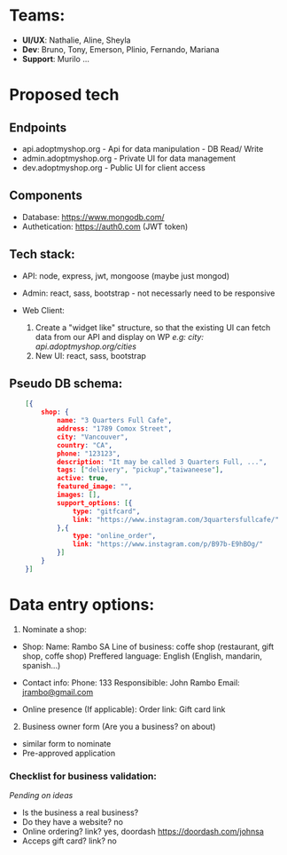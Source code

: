 # Teams:
- **UI/UX**: Nathalie, Aline, Sheyla
- **Dev**: Bruno, Tony, Emerson, Plinio, Fernando, Mariana
- **Support**: Murilo ...

# Proposed tech

## Endpoints
- api.adoptmyshop.org - Api for data manipulation - DB Read/ Write
- admin.adoptmyshop.org - Private UI for data management
- dev.adoptmyshop.org - Public UI for client access

## Components
- Database: https://www.mongodb.com/
- Authetication: https://auth0.com (JWT token)

## Tech stack:
- API: node, express, jwt, mongoose (maybe just mongod)
- Admin: react, sass, bootstrap - not necessarly need to be responsive

- Web Client: 
    1. Create a "widget like" structure, so that the existing UI can fetch data from our API and display on WP
        *e.g: city: api.adoptmyshop.org/cities*
    2. New UI: react, sass, bootstrap
            
## Pseudo DB schema:
```json
    [{
        shop: {
            name: "3 Quarters Full Cafe",
            address: "1789 Comox Street",
            city: "Vancouver",
            country: "CA",
            phone: "123123",
            description: "It may be called 3 Quarters Full, ...",
            tags: ["delivery", "pickup","taiwaneese"],
            active: true,
            featured_image: "",
            images: [],
            support_options: [{
                type: "gitfcard",
                link: "https://www.instagram.com/3quartersfullcafe/"
            },{
                type: "online_order",
                link: "https://www.instagram.com/p/B97b-E9hBOg/"
            }]
        }
    }]
```
  

# Data entry options: 
1. Nominate a shop:
- Shop:
    Name: Rambo SA
    Line of business: coffe shop (restaurant, gift shop, coffe shop)
    Preffered language: English (English, mandarin, spanish...)

- Contact info:
    Phone:  133
    Responsibible: John Rambo
    Email: jrambo@gmail.com

- Online presence (If applicable):
    Order link:
    Gift card link

2. Business owner form (Are you a business? on about)
- similar form to nominate
- Pre-approved application

### Checklist for business validation:
*Pending on ideas*
- Is the business a real business?
- Do they have a website? no
- Online ordering? link? yes, doordash https://doordash.com/johnsa
- Acceps gift card? link? no